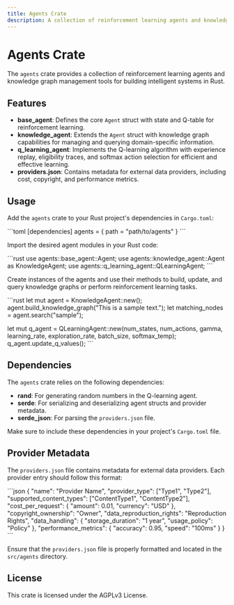 ```yaml
---
title: Agents Crate
description: A collection of reinforcement learning agents and knowledge graph management tools for Rust.
---
```


# Agents Crate

The `agents` crate provides a collection of reinforcement learning agents and knowledge graph management tools for building intelligent systems in Rust.

## Features

- **base_agent**: Defines the core `Agent` struct with state and Q-table for reinforcement learning.
- **knowledge_agent**: Extends the `Agent` struct with knowledge graph capabilities for managing and querying domain-specific information.
- **q_learning_agent**: Implements the Q-learning algorithm with experience replay, eligibility traces, and softmax action selection for efficient and effective learning.
- **providers.json**: Contains metadata for external data providers, including cost, copyright, and performance metrics.

## Usage

Add the `agents` crate to your Rust project's dependencies in `Cargo.toml`:

\`\`\`toml
[dependencies]
agents = { path = "path/to/agents" }
\`\`\`

Import the desired agent modules in your Rust code:

\`\`\`rust
use agents::base_agent::Agent;
use agents::knowledge_agent::Agent as KnowledgeAgent;
use agents::q_learning_agent::QLearningAgent;
\`\`\`

Create instances of the agents and use their methods to build, update, and query knowledge graphs or perform reinforcement learning tasks.

\`\`\`rust
let mut agent = KnowledgeAgent::new();
agent.build_knowledge_graph("This is a sample text.");
let matching_nodes = agent.search("sample");

let mut q_agent = QLearningAgent::new(num_states, num_actions, gamma, learning_rate, exploration_rate, batch_size, softmax_temp);
q_agent.update_q_values();
\`\`\`

## Dependencies

The `agents` crate relies on the following dependencies:

- **rand**: For generating random numbers in the Q-learning agent.
- **serde**: For serializing and deserializing agent structs and provider metadata.
- **serde_json**: For parsing the `providers.json` file.

Make sure to include these dependencies in your project's `Cargo.toml` file.

## Provider Metadata

The `providers.json` file contains metadata for external data providers. Each provider entry should follow this format:

\`\`\`json
{
  "name": "Provider Name",
  "provider_type": ["Type1", "Type2"],
  "supported_content_types": ["ContentType1", "ContentType2"],
  "cost_per_request": {
    "amount": 0.01,
    "currency": "USD"
  },
  "copyright_ownership": "Owner",
  "data_reproduction_rights": "Reproduction Rights",
  "data_handling": {
    "storage_duration": "1 year",
    "usage_policy": "Policy"
  },
  "performance_metrics": {
    "accuracy": 0.95,
    "speed": "100ms"
  }
}
\`\`\`

Ensure that the `providers.json` file is properly formatted and located in the `src/agents` directory.

## License

This crate is licensed under the AGPLv3 License.
